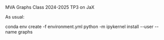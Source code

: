 MVA Graphs Class 2024-2025
TP3 on JaX

As usual:

conda env create -f environment.yml
python -m ipykernel install --user --name graphs